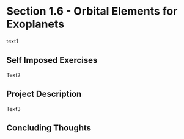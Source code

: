 # Section 1.6 - Orbital Elements for Exoplanets
text1

## Self Imposed Exercises
Text2

## Project Description
Text3

## Concluding Thoughts
